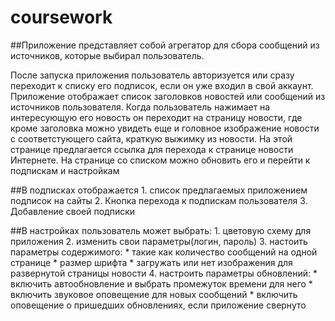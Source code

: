 # coursework

##Приложение представляет собой агрегатор для сбора сообщений из источников, которые выбирал пользователь.

После запуска приложения пользователь авторизуется или сразу переходит к списку его подписок, если он уже входил в свой аккаунт.
Приложение отображает список заголовков новостей или сообщений из источников пользователя. Когда пользователь нажимает на интересующую его новость он переходит на страницу новости, где кроме заголовка можно увидеть еще и головное изображение новости с соответстующего сайта, краткую выжимку из новости. На этой странице предлагается ссылка для перехода к странице новости Интернете.
На странице со списком можно обновить его и перейти к подпискам и настройкам

##В подписках отображается 
	1. список предлагаемых приложением подписок на сайты
	2. Кнопка перехода к подпискам пользователя
	3. Добавление своей подписки

##В настройках пользователь может выбрать:
	1. цветовую схему для приложения
	2. изменить свои параметры(логин, пароль)
	3. настоить параметры содержимого:
		* такие как количество сообщений на одной странице
		* размер шрифта
		* загружать или нет изображения для развернутой страницы новости
	4. настроить параметры обновлений:
		* включить автообновление и выбрать промежуток времени для него
		* включить звуковое оповещение для новых сообщений
		* включить оповещение о пришедших обновлениях, если приложение свернуто
